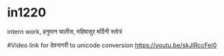 # in1220
intern work, हनुमान चालीस, महिषासुर मर्दिनी स्तोत्रं

#Video link for देवनागरी to unicode conversion
https://youtu.be/skJlRccFei0
